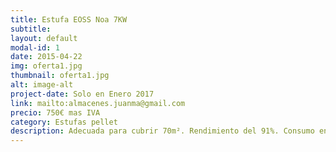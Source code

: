 ```yaml
---
title: Estufa EOSS Noa 7KW
subtitle:
layout: default
modal-id: 1
date: 2015-04-22
img: oferta1.jpg
thumbnail: oferta1.jpg
alt: image-alt
project-date: Solo en Enero 2017
link: mailto:almacenes.juanma@gmail.com
precio: 750€ mas IVA
category: Estufas pellet
description: Adecuada para cubrir 70m². Rendimiento del 91%. Consumo entre 0,4 y 1,4 kg/h, autonomia de 9 a 32h. Programable. En color burdeos, antracita y blanco.
---
```

